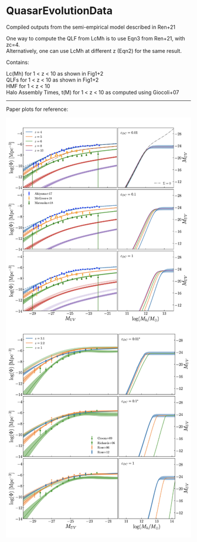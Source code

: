 # QuasarEvolutionData
Compiled outputs from the semi-empirical model described in Ren+21  


One way to compute the QLF from LcMh is to use Eqn3 from Ren+21, with zc=4.  
Alternatively, one can use LcMh at different z (Eqn2) for the same result.


Contains:

Lc(Mh) for 1 < z < 10 as shown in Fig1+2  
QLFs for 1 < z < 10 as shown in Fig1+2  
HMF for 1 < z < 10  
Halo Assembly Times, t(M) for 1 < z < 10 as computed using Giocoli+07  

---

Paper plots for reference:

<img src="/FigDemo/fig1.png" align="center" width="700">

<img src="/FigDemo/fig2.png" align="center" width="700">


